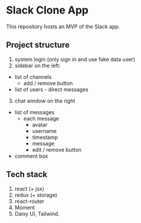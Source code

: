 Slack Clone App
============================
This repository hosts an MVP of the Slack app.

## Project structure
1. system login (only sign in and use fake data user)
2. sidebar on the left:
  + list of channels
    + add / remove button
  + list of users - direct messages
3. chat window on the right
  + list of messages
    + each message
      + avatar
      + username
      + timestamp
      + message
      + edit / remove button
  + comment box

## Tech stack
1. react (+ jsx)
2. redux (+ storage)
3. react-router
4. Moment
5. Daisy UI, Tailwind.
